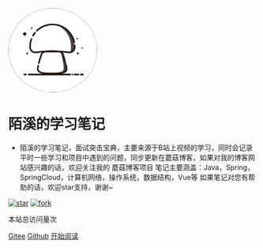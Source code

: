 <img width="180px" style="border-radius: 50%" bor src="./doc/icon/favicon2.ico">

# 陌溪的学习笔记

- 陌溪的学习笔记，面试突击宝典，主要来源于B站上视频的学习，同时会记录平时一些学习和项目中遇到的问题，同步更新在蘑菇博客，如果对我的博客网站感兴趣的话，欢迎关注我的 蘑菇博客项目 笔记主要涵盖：Java，Spring，SpringCloud，计算机网络，操作系统，数据结构，Vue等 如果笔记对您有帮助的话，欢迎star支持，谢谢~

<a href='https://gitee.com/moxi159753/LearningNotes/stargazers'><img src='https://gitee.com/moxi159753/LearningNotes/badge/star.svg?theme=dark' alt='star'></img></a>
<a href='https://gitee.com/moxi159753/LearningNotes/members'><img src='https://gitee.com/moxi159753/LearningNotes/badge/fork.svg?theme=dark' alt='fork'></img></a>

<!-- 引入不蒜子脚本和标签 -->

<script async src="//dn-lbstatics.qbox.me/busuanzi/2.3/busuanzi.pure.mini.js"></script>

<span id="busuanzi_container_site_pv" >本站总访问量<span id="busuanzi_value_site_pv"></span>次</span>

 [Gitee](<https://gitee.com/moxi159753/LearningNotes>)
[Github](<https://github.com/moxi624/LearningNotes>)
[开始阅读](README.md)

